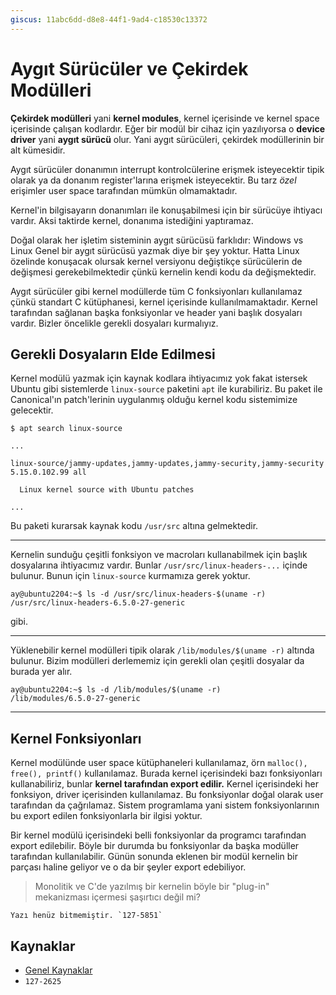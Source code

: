 ```yaml
---
giscus: 11abc6dd-d8e8-44f1-9ad4-c18530c13372
---
```


# Aygıt Sürücüler ve Çekirdek Modülleri

**Çekirdek modülleri** yani **kernel modules**, kernel içerisinde ve kernel
space içerisinde çalışan kodlardır. Eğer bir modül bir cihaz için yazılıyorsa o
**device driver** yani **aygıt sürücü** olur. Yani aygıt sürücüleri, çekirdek
modüllerinin bir alt kümesidir.

Aygıt sürücüler donanımın interrupt kontrolcülerine erişmek isteyecektir tipik
olarak ya da donanım register'larına erişmek isteyecektir. Bu tarz *özel*
erişimler user space tarafından mümkün olmamaktadır.

Kernel'in bilgisayarın donanımları ile konuşabilmesi için bir sürücüye ihtiyacı
vardır. Aksi taktirde kernel, donanıma istediğini yaptıramaz.

Doğal olarak her işletim sisteminin aygıt sürücüsü farklıdır: Windows vs Linux
Genel bir aygıt sürücüsü yazmak diye bir şey yoktur. Hatta Linux özelinde
konuşacak olursak kernel versiyonu değiştikçe sürücülerin de değişmesi
gerekebilmektedir çünkü kernelin kendi kodu da değişmektedir.

Aygıt sürücüler gibi kernel modüllerde tüm C fonksiyonları kullanılamaz çünkü
standart C kütüphanesi, kernel içerisinde kullanılmamaktadır. Kernel tarafından
sağlanan başka fonksiyonlar ve header yani başlık dosyaları vardır. Bizler
öncelikle gerekli dosyaları kurmalıyız.

## Gerekli Dosyaların Elde Edilmesi

Kernel modülü yazmak için kaynak kodlara ihtiyacımız yok fakat istersek Ubuntu
gibi sistemlerde `linux-source` paketini `apt` ile kurabiliriz. Bu paket ile
Canonical'ın patch'lerinin uygulanmış olduğu kernel kodu sistemimize gelecektir.

```shell
$ apt search linux-source

...

linux-source/jammy-updates,jammy-updates,jammy-security,jammy-security 5.15.0.102.99 all

  Linux kernel source with Ubuntu patches

...
```

Bu paketi kurarsak kaynak kodu `/usr/src` altına gelmektedir.

---

Kernelin sunduğu çeşitli fonksiyon ve macroları kullanabilmek için başlık
dosyalarına ihtiyacımız vardır. Bunlar `/usr/src/linux-headers-...` içinde
bulunur. Bunun için `linux-source` kurmamıza gerek yoktur.

```shell
ay@ubuntu2204:~$ ls -d /usr/src/linux-headers-$(uname -r)
/usr/src/linux-headers-6.5.0-27-generic
```

gibi.

---

Yüklenebilir kernel modülleri tipik olarak `/lib/modules/$(uname -r)` altında
bulunur. Bizim modülleri derlememiz için gerekli olan çeşitli dosyalar da
burada yer alır.

```shell
ay@ubuntu2204:~$ ls -d /lib/modules/$(uname -r)
/lib/modules/6.5.0-27-generic
```

---

## Kernel Fonksiyonları

Kernel modülünde user space kütüphaneleri kullanılamaz, örn `malloc(), free(),
printf()` kullanılamaz. Burada kernel içerisindeki bazı fonksiyonları
kullanabiliriz, bunlar **kernel tarafından export edilir.** Kernel içerisindeki
her fonksiyon, driver içerisinden kullanılamaz. Bu fonksiyonlar doğal olarak
user tarafından da çağrılamaz. Sistem programlama yani sistem fonksiyonlarının
bu export edilen fonksiyonlarla bir ilgisi yoktur.

Bir kernel modülü içerisindeki belli fonksiyonlar da programcı tarafından export
edilebilir. Böyle bir durumda bu fonksiyonlar da başka modüller tarafından
kullanılabilir. Günün sonunda eklenen bir modül kernelin bir parçası haline
geliyor ve o da bir şeyler export edebiliyor.

> Monolitik ve C'de yazılmış bir kernelin böyle bir "plug-in" mekanizması içermesi
> şaşırtıcı değil mi?

```{todo}
Yazı henüz bitmemiştir. `127-5851`
```

## Kaynaklar

- [Genel Kaynaklar](index.md)
- `127-2625`
